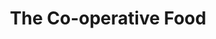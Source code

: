 ---
title: "The Co-operative Food"
url: /bolton/the-co-operative-food-highfield-road/
shop: Supermarkt
---
